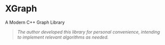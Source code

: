 # XGraph
A Modern C++ Graph Library

> *The author developed this library for personal convenience, intending to implement relevant algorithms as needed.*
